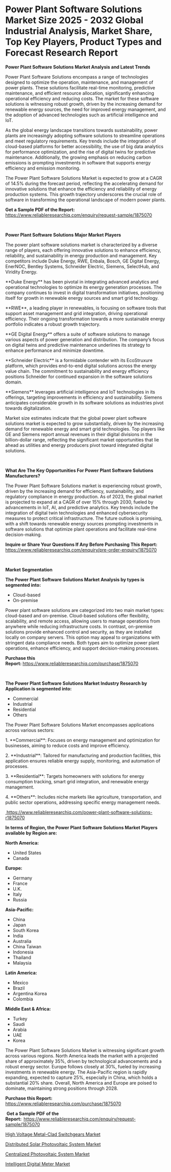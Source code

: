 <p><h1>Power Plant Software Solutions Market Size 2025 - 2032 Global Industrial Analysis, Market Share, Top Key Players, Product Types and Forecast Research Report</h1></p><p><strong>Power Plant Software Solutions Market Analysis and Latest Trends</strong></p>
<p><p>Power Plant Software Solutions encompass a range of technologies designed to optimize the operation, maintenance, and management of power plants. These solutions facilitate real-time monitoring, predictive maintenance, and efficient resource allocation, significantly enhancing operational efficiency and reducing costs. The market for these software solutions is witnessing robust growth, driven by the increasing demand for renewable energy sources, the need for improved energy management, and the adoption of advanced technologies such as artificial intelligence and IoT.</p><p>As the global energy landscape transitions towards sustainability, power plants are increasingly adopting software solutions to streamline operations and meet regulatory requirements. Key trends include the integration of cloud-based platforms for better accessibility, the use of big data analytics for performance optimization, and the rise of digital twins for predictive maintenance. Additionally, the growing emphasis on reducing carbon emissions is prompting investments in software that supports energy efficiency and emission monitoring.</p><p>The Power Plant Software Solutions Market is expected to grow at a CAGR of 14.5% during the forecast period, reflecting the accelerating demand for innovative solutions that enhance the efficiency and reliability of energy production systems. This growth trajectory underscores the crucial role of software in transforming the operational landscape of modern power plants.</p></p>
<p><strong>Get a Sample PDF of the Report:&nbsp;</strong> <a href="https://www.reliableresearchiq.com/enquiry/request-sample/1875070?utm_campaign=1129&utm_medium=2&utm_source=Github&utm_content=ia&utm_term=14022025&utm_id=power-plant-software-solutions">https://www.reliableresearchiq.com/enquiry/request-sample/1875070</a></p>
<p>&nbsp;</p>
<p><strong>Power Plant Software Solutions Major Market Players</strong></p>
<p><p>The power plant software solutions market is characterized by a diverse range of players, each offering innovative solutions to enhance efficiency, reliability, and sustainability in energy production and management. Key competitors include Duke Energy, RWE, Enbala, Bosch, GE Digital Energy, EnerNOC, Bentley Systems, Schneider Electric, Siemens, SelectHub, and Viridity Energy.</p><p>**Duke Energy** has been pivotal in integrating advanced analytics and operational technologies to optimize its energy generation processes. The company continues to invest in digital transformation initiatives, positioning itself for growth in renewable energy sources and smart grid technology.</p><p>**RWE**, a leading player in renewables, is focusing on software tools that support asset management and grid integration, driving operational efficiency. Their ongoing transformation towards a more sustainable energy portfolio indicates a robust growth trajectory.</p><p>**GE Digital Energy** offers a suite of software solutions to manage various aspects of power generation and distribution. The company’s focus on digital twins and predictive maintenance underlines its strategy to enhance performance and minimize downtime.</p><p>**Schneider Electric** is a formidable contender with its EcoStruxure platform, which provides end-to-end digital solutions across the energy value chain. The commitment to sustainability and energy efficiency positions Schneider for continued expansion in the software solutions domain.</p><p>**Siemens** leverages artificial intelligence and IoT technologies in its offerings, targeting improvements in efficiency and sustainability. Siemens anticipates considerable growth in its software solutions as industries pivot towards digitalization.</p><p>Market size estimates indicate that the global power plant software solutions market is expected to grow substantially, driven by the increasing demand for renewable energy and smart grid technologies. Top players like GE and Siemens report annual revenues in their digital divisions in the billion-dollar range, reflecting the significant market opportunities that lie ahead as utilities and energy producers pivot toward integrated digital solutions.</p></p>
<p>&nbsp;</p>
<p><strong>What Are The Key Opportunities For Power Plant Software Solutions Manufacturers?</strong></p>
<p><p>The Power Plant Software Solutions market is experiencing robust growth, driven by the increasing demand for efficiency, sustainability, and regulatory compliance in energy production. As of 2023, the global market is projected to expand at a CAGR of over 15% through 2030, fueled by advancements in IoT, AI, and predictive analytics. Key trends include the integration of digital twin technologies and enhanced cybersecurity measures to protect critical infrastructure. The future outlook is promising, with a shift towards renewable energy sources prompting investments in software solutions that optimize plant operations and facilitate real-time decision-making.</p></p>
<p><strong>Inquire or Share Your Questions If Any Before Purchasing This Report:</strong> <a href="https://www.reliableresearchiq.com/enquiry/pre-order-enquiry/1875070?utm_campaign=1129&utm_medium=2&utm_source=Github&utm_content=ia&utm_term=14022025&utm_id=power-plant-software-solutions">https://www.reliableresearchiq.com/enquiry/pre-order-enquiry/1875070</a></p>
<p>&nbsp;</p>
<p><strong>Market Segmentation</strong></p>
<p><strong>The Power Plant Software Solutions Market Analysis by types is segmented into:</strong></p>
<p><ul><li>Cloud-based</li><li>On-premise</li></ul></p>
<p><p>Power plant software solutions are categorized into two main market types: cloud-based and on-premise. Cloud-based solutions offer flexibility, scalability, and remote access, allowing users to manage operations from anywhere while reducing infrastructure costs. In contrast, on-premise solutions provide enhanced control and security, as they are installed locally on company servers. This option may appeal to organizations with stringent data compliance needs. Both types aim to optimize power plant operations, enhance efficiency, and support decision-making processes.</p></p>
<p><strong>Purchase this Report:&nbsp;</strong><a href="https://www.reliableresearchiq.com/purchase/1875070?utm_campaign=1129&utm_medium=2&utm_source=Github&utm_content=ia&utm_term=14022025&utm_id=power-plant-software-solutions">https://www.reliableresearchiq.com/purchase/1875070</a></p>
<p>&nbsp;</p>
<p><strong>The Power Plant Software Solutions Market Industry Research by Application is segmented into:</strong></p>
<p><ul><li>Commercial</li><li>Industrial</li><li>Residential</li><li>Others</li></ul></p>
<p><p>The Power Plant Software Solutions Market encompasses applications across various sectors: </p><p>1. **Commercial**: Focuses on energy management and optimization for businesses, aiming to reduce costs and improve efficiency.</p><p>2. **Industrial**: Tailored for manufacturing and production facilities, this application ensures reliable energy supply, monitoring, and automation of processes.</p><p>3. **Residential**: Targets homeowners with solutions for energy consumption tracking, smart grid integration, and renewable energy management.</p><p>4. **Others**: Includes niche markets like agriculture, transportation, and public sector operations, addressing specific energy management needs.</p></p>
<p><a href="https://www.reliableresearchiq.com/power-plant-software-solutions-r1875070?utm_campaign=1129&utm_medium=2&utm_source=Github&utm_content=ia&utm_term=14022025&utm_id=power-plant-software-solutions">&nbsp;https://www.reliableresearchiq.com/power-plant-software-solutions-r1875070</a></p>
<p><strong>In terms of Region, the Power Plant Software Solutions Market Players available by Region are:</strong></p>
<p>
    <p> <strong> North America: </strong>
        <ul>
            <li>United States</li>
            <li>Canada</li>
        </ul>
        </p> 
    <p> <strong> Europe: </strong>
        <ul>
            <li>Germany</li>
            <li>France</li>
            <li>U.K.</li>
            <li>Italy</li>
            <li>Russia</li>
        </ul>
        </p> 
    <p> <strong> Asia-Pacific: </strong>
        <ul>
            <li>China</li>
            <li>Japan</li>
            <li>South Korea</li>
            <li>India</li>
            <li>Australia</li>
            <li>China Taiwan</li>
            <li>Indonesia</li>
            <li>Thailand</li>
            <li>Malaysia</li>
        </ul>
        </p> 
    <p> <strong> Latin America: </strong>
        <ul>
            <li>Mexico</li>
            <li>Brazil</li>
            <li>Argentina Korea</li>
            <li>Colombia</li>
        </ul>
        </p> 
    <p> <strong> Middle East & Africa: </strong>
        <ul>
            <li>Turkey</li>
            <li>Saudi</li>
            <li>Arabia</li>
            <li>UAE</li>
            <li>Korea</li>
        </ul>
    </p>
    </p>
<p><p>The Power Plant Software Solutions Market is witnessing significant growth across various regions. North America leads the market with a projected share of approximately 35%, driven by technological advancements and a robust energy sector. Europe follows closely at 30%, fueled by increasing investments in renewable energy. The Asia-Pacific region is rapidly expanding, expected to capture 25%, especially in China, which holds a substantial 20% share. Overall, North America and Europe are poised to dominate, maintaining strong positions through 2028.</p></p>
<p><strong>Purchase this Report: </strong><a href="https://www.reliableresearchiq.com/purchase/1875070?utm_campaign=1129&utm_medium=2&utm_source=Github&utm_content=ia&utm_term=14022025&utm_id=power-plant-software-solutions">https://www.reliableresearchiq.com/purchase/1875070</a></p>
<p>&nbsp;<strong>Get a Sample PDF of the Report:&nbsp;&nbsp;</strong><a href="https://www.reliableresearchiq.com/enquiry/request-sample/1875070?utm_campaign=1129&utm_medium=2&utm_source=Github&utm_content=ia&utm_term=14022025&utm_id=power-plant-software-solutions">https://www.reliableresearchiq.com/enquiry/request-sample/1875070</a></p>
<p><strong></strong></p>
<p><p><a href="https://github.com/usraceby/Market-Research-Report-List-1/blob/main/high-voltage-metal-clad-switchgears-market.md?utm_campaign=1129&utm_medium=2&utm_source=Github&utm_content=ia&utm_term=14022025&utm_id=power-plant-software-solutions">High Voltage Metal-Clad Switchgears Market</a></p><p><a href="https://github.com/shamstirroc7/Market-Research-Report-List-1/blob/main/distributed-solar-photovoltaic-system-market.md?utm_campaign=1129&utm_medium=2&utm_source=Github&utm_content=ia&utm_term=14022025&utm_id=power-plant-software-solutions">Distributed Solar Photovoltaic System Market</a></p><p><a href="https://github.com/sveenszuchbz/Market-Research-Report-List-1/blob/main/centralized-photovoltaic-system-market.md?utm_campaign=1129&utm_medium=2&utm_source=Github&utm_content=ia&utm_term=14022025&utm_id=power-plant-software-solutions">Centralized Photovoltaic System Market</a></p><p><a href="https://github.com/doljanzwald/Market-Research-Report-List-1/blob/main/intelligent-digital-meter-market.md?utm_campaign=1129&utm_medium=2&utm_source=Github&utm_content=ia&utm_term=14022025&utm_id=power-plant-software-solutions">Intelligent Digital Meter Market</a></p></p>